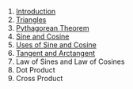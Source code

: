 1. [Introduction](chapter_01.md)
2. [Triangles](chapter_02.md)
3. [Pythagorean Theorem](chapter_03.md)
4. [Sine and Cosine](chapter_04.md)
5. [Uses of Sine and Cosine](chapter_05.md)
6. [Tangent and Arctangent](chapter_06.md)
7. Law of Sines and Law of Cosines
8. Dot Product
9. Cross Product
